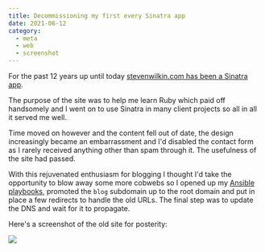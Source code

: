 ```yaml
---
title: Decommissioning my first every Sinatra app
date: 2021-06-12
category:
  - meta
  - web
  - screenshot
---
```


For the past 12 years up until today
[stevenwilkin.com has been a Sinatra app](/2009/04/15/an-experiment-with-sinatra-haml-and-blueprint-css/).

The purpose of the site was to help me learn Ruby which paid off handsomely and I went on to use Sinatra in many client
projects so all in all it served me well.

Time moved on however and the content fell out of date, the design increasingly became an embarrassment and I'd disabled the
contact form as I rarely received anything other than spam through it. The usefulness of the site had passed.

With this rejuvenated enthusiasm for blogging I thought I'd take the opportunity to blow away some more cobwebs so I
opened up my [Ansible playbooks](/2014/08/10/blogging-on-ansible/), promoted the `blog` subdomain up to the root domain
and put in place a few redirects to handle the old URLs. The final step was to update the DNS and wait for it to
propagate.

Here's a screenshot of the old site for posterity:

![](/images/2021-06-12/stevenwilkin_com.png)
